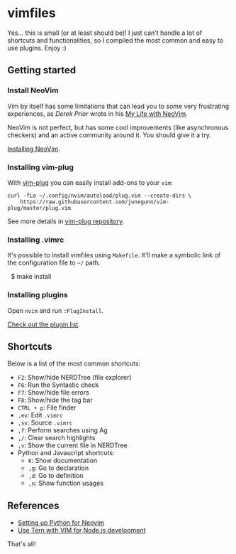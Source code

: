 vimfiles
========

Yes... this is small (or at least should be)! I just can't handle a lot of shortcuts and
functionalities, so I compiled the most common and easy to use plugins. Enjoy :)

## Getting started

### Install NeoVim

Vim by itself has some limitations that can lead you to some very frustrating experiences, as
*Derek Prior* wrote in his [My Life with NeoVim](https://robots.thoughtbot.com/my-life-with-neovim).

NeoVim is not perfect, but has some cool improvements (like asynchronous checkers) and an active
community around it. You should give it a try.

[Installing NeoVim](https://github.com/neovim/neovim/wiki/Installing-Neovim).

### Installing vim-plug

With [vim-plug](https://github.com/junegunn/vim-plug) you can easily install
add-ons to your `vim`:
       
    curl -fLo ~/.config/nvim/autoload/plug.vim --create-dirs \
        https://raw.githubusercontent.com/junegunn/vim-plug/master/plug.vim

See more details in [vim-plug repository](https://github.com/junegunn/vim-plug).

### Installing .vimrc

It's possible to install vimfiles using `Makefile`. It'll make
a symbolic link of the configuration file to `~/` path.

    $ make install

### Installing plugins

Open `nvim` and run `:PlugInstall`.

[Check out the plugin list](https://github.com/kplaube/vimfiles/blob/master/.vimrc#L10).

## Shortcuts

Below is a list of the most common shortcuts:

- `F2`: Show/hide NERDTree (file explorer)
- `F6`: Run the Syntastic check
- `F7`: Show/hide file errors
- `F8`: Show/hide the tag bar
- `CTRL + p`: File finder
- `,ev`: Edit `.vimrc`
- `,sv`: Source `.vimrc`
- `,f`: Perform searches using Ag
- `,/`: Clear search highlights
- `,v`: Show the current file in NERDTree
- Python and Javascript shortcuts:
    - `K`: Show documentation
    - `,g`: Go to declaration
    - `,d`: Go to definition
    - `,n`: Show function usages

## References

* [Setting up Python for Neovim](https://github.com/zchee/deoplete-jedi/wiki/Setting-up-Python-for-Neovim)
* [Use Tern with VIM for Node.js development](https://gist.github.com/nisaacson/9234157)

That's all!

